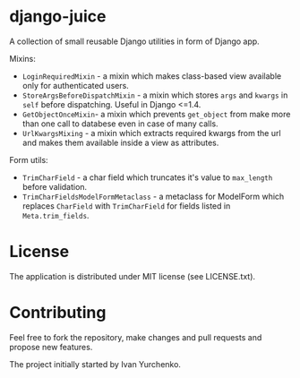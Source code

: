 django-juice
============

A collection of small reusable Django utilities in form of Django app.

Mixins:
* `LoginRequiredMixin` - a mixin which makes class-based view available only for authenticated users.
* `StoreArgsBeforeDispatchMixin` - a mixin which stores `args` and `kwargs` in `self` before dispatching. Useful in Django <=1.4.
* `GetObjectOnceMixin`- a mixin which prevents `get_object` from make more than one call to databese even in case of many calls.
* `UrlKwargsMixing` - a mixin which extracts required kwargs from the url and makes them available inside a view as attributes.

Form utils:
* `TrimCharField` - a char field which truncates it's value to `max_length` before validation.
* `TrimCharFieldsModelFormMetaclass` - a metaclass for ModelForm which replaces `CharField` with `TrimCharField` for fields listed in `Meta.trim_fields`.

License
=======
The application is distributed under MIT license (see LICENSE.txt).

Contributing
============

Feel free to fork the repository, make changes and pull requests and propose new features.

The project initially started by Ivan Yurchenko.
